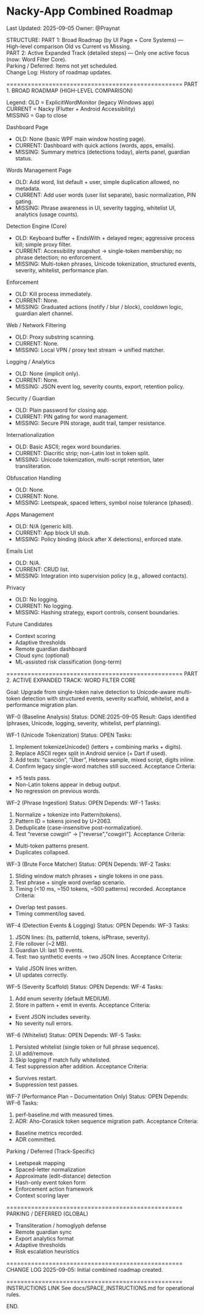 # Nacky-App Combined Roadmap
Last Updated: 2025-09-05
Owner: @Praynat

STRUCTURE:
PART 1: Broad Roadmap (by UI Page + Core Systems) — High-level comparison Old vs Current vs Missing.  
PART 2: Active Expanded Track (detailed steps) — Only one active focus (now: Word Filter Core).  
Parking / Deferred: Items not yet scheduled.  
Change Log: History of roadmap updates.

==================================================
PART 1. BROAD ROADMAP (HIGH-LEVEL COMPARISON)

Legend:
OLD = ExplicitWordMonitor (legacy Windows app)  
CURRENT = Nacky (Flutter + Android Accessibility)  
MISSING = Gap to close

Dashboard Page
- OLD: None (basic WPF main window hosting page).
- CURRENT: Dashboard with quick actions (words, apps, emails).
- MISSING: Summary metrics (detections today), alerts panel, guardian status.

Words Management Page
- OLD: Add word, list default + user, simple duplication allowed, no metadata.
- CURRENT: Add user words (user list separate), basic normalization, PIN gating.
- MISSING: Phrase awareness in UI, severity tagging, whitelist UI, analytics (usage counts).

Detection Engine (Core)
- OLD: Keyboard buffer + EndsWith + delayed regex; aggressive process kill; simple proxy filter.
- CURRENT: Accessibility snapshot → single-token membership; no phrase detection; no enforcement.
- MISSING: Multi-token phrases, Unicode tokenization, structured events, severity, whitelist, performance plan.

Enforcement
- OLD: Kill process immediately.
- CURRENT: None.
- MISSING: Graduated actions (notify / blur / block), cooldown logic, guardian alert channel.

Web / Network Filtering
- OLD: Proxy substring scanning.
- CURRENT: None.
- MISSING: Local VPN / proxy text stream → unified matcher.

Logging / Analytics
- OLD: None (implicit only).
- CURRENT: None.
- MISSING: JSON event log, severity counts, export, retention policy.

Security / Guardian
- OLD: Plain password for closing app.
- CURRENT: PIN gating for word management.
- MISSING: Secure PIN storage, audit trail, tamper resistance.

Internationalization
- OLD: Basic ASCII; regex word boundaries.
- CURRENT: Diacritic strip; non-Latin lost in token split.
- MISSING: Unicode tokenization, multi-script retention, later transliteration.

Obfuscation Handling
- OLD: None.
- CURRENT: None.
- MISSING: Leetspeak, spaced letters, symbol noise tolerance (phased).

Apps Management
- OLD: N/A (generic kill).
- CURRENT: App block UI stub.
- MISSING: Policy binding (block after X detections), enforced state.

Emails List
- OLD: N/A.
- CURRENT: CRUD list.
- MISSING: Integration into supervision policy (e.g., allowed contacts).

Privacy
- OLD: No logging.
- CURRENT: No logging.
- MISSING: Hashing strategy, export controls, consent boundaries.

Future Candidates
- Context scoring
- Adaptive thresholds
- Remote guardian dashboard
- Cloud sync (optional)
- ML-assisted risk classification (long-term)

==================================================
PART 2. ACTIVE EXPANDED TRACK: WORD FILTER CORE

Goal:
Upgrade from single-token naive detection to Unicode-aware multi-token detection with structured events, severity scaffold, whitelist, and a performance migration plan.

WF-0 (Baseline Analysis)
Status: DONE:2025-09-05
Result: Gaps identified (phrases, Unicode, logging, severity, whitelist, perf planning).

WF-1 (Unicode Tokenization)
Status: OPEN
Tasks:
  1. Implement tokenizeUnicode() (letters + combining marks + digits).
  2. Replace ASCII regex split in Android service (+ Dart if used).
  3. Add tests: “canción”, “Über”, Hebrew sample, mixed script, digits inline.
  4. Confirm legacy single-word matches still succeed.
Acceptance Criteria:
  - ≥5 tests pass.
  - Non-Latin tokens appear in debug output.
  - No regression on previous words.

WF-2 (Phrase Ingestion)
Status: OPEN
Depends: WF-1
Tasks:
  1. Normalize + tokenize into Pattern(tokens).
  2. Pattern ID = tokens joined by U+2063.
  3. Deduplicate (case-insensitive post-normalization).
  4. Test “reverse cowgirl” → ["reverse","cowgirl"].
Acceptance Criteria:
  - Multi-token patterns present.
  - Duplicates collapsed.

WF-3 (Brute Force Matcher)
Status: OPEN
Depends: WF-2
Tasks:
  1. Sliding window match phrases + single tokens in one pass.
  2. Test phrase + single word overlap scenario.
  3. Timing (<10 ms, ~150 tokens, ~500 patterns) recorded.
Acceptance Criteria:
  - Overlap test passes.
  - Timing comment/log saved.

WF-4 (Detection Events & Logging)
Status: OPEN
Depends: WF-3
Tasks:
  1. JSON lines: {ts, patternId, tokens, isPhrase, severity}.
  2. File rollover (~2 MB).
  3. Guardian UI: last 10 events.
  4. Test: two synthetic events → two JSON lines.
Acceptance Criteria:
  - Valid JSON lines written.
  - UI updates correctly.

WF-5 (Severity Scaffold)
Status: OPEN
Depends: WF-4
Tasks:
  1. Add enum severity (default MEDIUM).
  2. Store in pattern + emit in events.
Acceptance Criteria:
  - Event JSON includes severity.
  - No severity null errors.

WF-6 (Whitelist)
Status: OPEN
Depends: WF-5
Tasks:
  1. Persisted whitelist (single token or full phrase sequence).
  2. UI add/remove.
  3. Skip logging if match fully whitelisted.
  4. Test suppression after addition.
Acceptance Criteria:
  - Survives restart.
  - Suppression test passes.

WF-7 (Performance Plan – Documentation Only)
Status: OPEN
Depends: WF-6
Tasks:
  1. perf-baseline.md with measured times.
  2. ADR: Aho-Corasick token sequence migration path.
Acceptance Criteria:
  - Baseline metrics recorded.
  - ADR committed.

Parking / Deferred (Track-Specific)
- Leetspeak mapping
- Spaced-letter normalization
- Approximate (edit-distance) detection
- Hash-only event token form
- Enforcement action framework
- Context scoring layer

==================================================
PARKING / DEFERRED (GLOBAL)
- Transliteration / homoglyph defense
- Remote guardian sync
- Export analytics format
- Adaptive thresholds
- Risk escalation heuristics

==================================================
CHANGE LOG
2025-09-05: Initial combined roadmap created.

==================================================
INSTRUCTIONS LINK
See docs/SPACE_INSTRUCTIONS.md for operational rules.

END.
